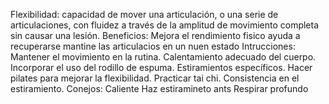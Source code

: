 Flexibilidad:
capacidad de mover una articulación, o una serie de articulaciones, con fluidez a través de la amplitud de movimiento completa sin causar una lesión.
Beneficios:
Mejora el rendimiento fisico
ayuda a recuperarse
mantine las articulacios en un nuen estado
Intrucciones:
 Mantener el movimiento en la rutina.
 Calentamiento adecuado del cuerpo.
 Incorporar el uso del rodillo de espuma.
 Estiramientos específicos.
 Hacer pilates para mejorar la flexibilidad.
 Practicar tai chi.
 Consistencia en el estiramiento.
Conejos:
Caliente
Haz estiramineto ants
Respirar profundo
